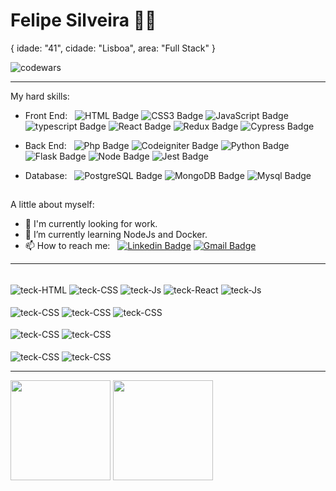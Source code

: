 <!--
**felipelarson/felipelarson** is a ✨ _special_ ✨ repository because its `README.md` (this file) appears on your GitHub profile.

Here are some ideas to get you started:

- 🔭 I’m currently working on ...
- 🌱 I’m currently learning ...
- 👯 I’m looking to collaborate on ...
- 🤔 I’m looking for help with ...
- 💬 Ask me about ...
- 📫 How to reach me: ...
- 😄 Pronouns: ...
- ⚡ Fun fact: ...
-->

# Felipe Silveira :man_technologist:

{
  idade: "41",
  cidade: "Lisboa",
  area: "Full Stack"
}

<img src="https://www.codewars.com/users/felipeLarsonSilveira/badges/micro" alt="codewars" />

<hr />

My hard skills:
 - Front End:&nbsp;&nbsp;
![HTML Badge](https://img.shields.io/badge/HTML5-E34F26?style=for-the-badge&logo=html5&logoColor=white)
![CSS3 Badge](https://img.shields.io/badge/CSS3-1572B6?style=for-the-badge&logo=css3&logoColor=white)
![JavaScript Badge](https://img.shields.io/badge/JavaScript-F7DF1E?style=for-the-badge&logo=javascript&logoColor=black)
![typescript Badge](https://img.shields.io/badge/typescript-%23007ACC.svg?style=for-the-badge&logo=typescript&logoColor=white)
![React Badge](https://img.shields.io/badge/React-20232A?style=for-the-badge&logo=react&logoColor=61DAFB)
![Redux Badge](https://img.shields.io/badge/REDUX-593d88?style=for-the-badge&logo=redux&logoColor=white)
![Cypress Badge](https://img.shields.io/badge/CYPRESS-black?style=for-the-badge&logo=cypress&logoColor=white)

- Back End:&nbsp;&nbsp;
![Php Badge](https://img.shields.io/badge/PHP-8892bf?style=for-the-badge&logo=php&logoColor=white)
![Codeigniter Badge]("https://img.shields.io/badge/CODEIGNITER-dd4814?style=for-the-badge&logo=codeigniter&logoColor=white")
![Python Badge](https://img.shields.io/badge/python-3670A0?style=for-the-badge&logo=python&logoColor=ffdd54)
![Flask Badge](https://img.shields.io/badge/flask-%23000.svg?style=for-the-badge&logo=flask&logoColor=white)
![Node Badge](https://img.shields.io/badge/Node.js-43853D?style=for-the-badge&logo=node.js&logoColor=white)
![Jest Badge](https://img.shields.io/badge/JEST-18df16?style=for-the-badge&logo=jest&logoColor=white)

- Database:&nbsp;&nbsp;
![PostgreSQL Badge](https://img.shields.io/badge/PostgreSQL-316192?style=for-the-badge&logo=postgresql&logoColor=white)
![MongoDB Badge](https://img.shields.io/badge/MongoDB-4EA94B?style=for-the-badge&logo=mongodb&logoColor=white)
![Mysql Badge]("https://img.shields.io/badge/MYSQL-00758f?style=for-the-badge&logo=mysql&logoColor=white")


  ##
 A little about myself:

- 🔭 I'm currently looking for work.
- 🌱 I’m currently learning NodeJs and Docker.
- 📫 How to reach me:&nbsp;&nbsp;
[![Linkedin Badge](https://img.shields.io/badge/-LinkedIn-blue?style=flat-square&logo=Linkedin&logoColor=white&link=https://www.linkedin.com/in/felipe-larson-da-silveira/)](https://www.linkedin.com/in/felipe-larson-da-silveira/)
[![Gmail Badge](https://img.shields.io/badge/-Email-c14438?style=flat-square&logo=Gmail&logoColor=white&link=mailto:felipelarson@gmail.com)](mailto:felipelarson@gmail.com)
<hr />

<div>
  <div style="display: inline_block"><br>
  <img align="center" alt="teck-HTML" src="https://img.shields.io/badge/HTML5-E34F26?style=for-the-badge&logo=html5&logoColor=white">
  <img align="center" alt="teck-CSS" src="https://img.shields.io/badge/CSS3-1572B6?style=for-the-badge&logo=css3&logoColor=white">
  <img align="center" alt="teck-Js" src="https://img.shields.io/badge/JavaScript-F7DF1E?style=for-the-badge&logo=javascript&logoColor=black">
  <img align="center" alt="teck-React" src="https://img.shields.io/badge/React-20232A?style=for-the-badge&logo=react&logoColor=61DAFB">
  <img align="center" alt="teck-Js" src="https://img.shields.io/badge/REDUX-593d88?style=for-the-badge&logo=redux&logoColor=white">
</div>
<div>
  <div style="display: inline_block"><br>
  <img align="center" alt="teck-CSS" src="https://img.shields.io/badge/PHP-8892bf?style=for-the-badge&logo=php&logoColor=white">
  <img align="center" alt="teck-CSS" src="https://img.shields.io/badge/MYSQL-00758f?style=for-the-badge&logo=mysql&logoColor=white">
  <img align="center" alt="teck-CSS" src="https://img.shields.io/badge/CODEIGNITER-dd4814?style=for-the-badge&logo=codeigniter&logoColor=white">
</div>
<div>
  <div style="display: inline_block"><br>
  <img align="center" alt="teck-CSS" src="https://img.shields.io/badge/JEST-18df16?style=for-the-badge&logo=jest&logoColor=white">
  <img align="center" alt="teck-CSS" src="https://img.shields.io/badge/CYPRESS-black?style=for-the-badge&logo=cypress&logoColor=white">
</div>
<div>
  <div style="display: inline_block"><br>
  <img align="center" alt="teck-CSS" src="https://img.shields.io/badge/PYTHON-4584b6?style=for-the-badge&logo=python&logoColor=white">
  <img align="center" alt="teck-CSS" src="https://img.shields.io/badge/FLASK-black?style=for-the-badge&logo=flask&logoColor=white">
</div>
<hr />


<!-- ![Badge](https://raw.githubusercontent.com/felipelarson/felipelarson/master/html.png)
![Badge](https://raw.githubusercontent.com/felipelarson/felipelarson/master/css.png)
![Badge](https://raw.githubusercontent.com/felipelarson/felipelarson/master/js.png)
![Badge](https://raw.githubusercontent.com/felipelarson/felipelarson/master/jquery.png)
![Badge](https://raw.githubusercontent.com/felipelarson/felipelarson/master/react.png)
![Badge](https://raw.githubusercontent.com/felipelarson/felipelarson/master/php.png)
![Badge](https://raw.githubusercontent.com/felipelarson/felipelarson/master/codeigniter.png) -->
<div>
<!--   ![Anurag's github stats](https://github-readme-stats.vercel.app/api?username=felipelarson&show_icons=true&theme=nord) -->
  <img height="160em" src="https://github-readme-stats.vercel.app/api?username=felipelarson&show_icons=true&theme=nord&include_all_commits=true&count_private=true"/>
  <img height="160em" src="https://github-readme-stats.vercel.app/api/top-langs/?username=felipelarson&layout=compact&langs_count=7&theme=nord"/>
</div>
<!-- [![Top Langs](https://github-readme-stats.vercel.app/api/top-langs/?username=felipelarson&layout=compact)](https://github.com/felipelarson/github-readme-stats) -->
